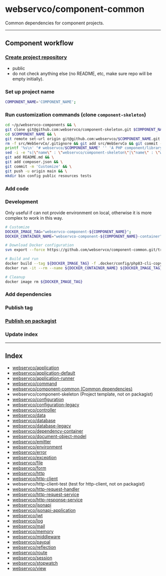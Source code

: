 # webservco/component-common

Common dependencies for component projects.

---

## Component workflow

### [Create project repository](https://github.com/organizations/webservco/repositories/new)

- public
- do not check anything else (no README, etc, make sure repo will be empty initially).

### Set up project name

```sh
COMPONENT_NAME='COMPONENT_NAME';
```

### Run customization commands (clone `component-skeleton`)

```sh
cd ~/p/webservco-components && \
git clone git@github.com:webservco/component-skeleton.git $COMPONENT_NAME && \
cd $COMPONENT_NAME && \
git remote set-url origin git@github.com:webservco/$COMPONENT_NAME.git && \
rm -f src/WebServCo/.gitignore && git add src/WebServCo && git commit -m 'Init src' && \
printf '%s\n' "# webservco/$COMPONENT_NAME" '' 'A PHP component/library.' '' '---' > README.md && \
sed -i -e "s|\"name\" : \"webservco/component-skeleton\"|\"name\" : \"webservco/$COMPONENT_NAME\"|g" composer.json && \
git add README.md && \
git add composer.json && \
git commit -m 'Customize' && \
git push -u origin main && \
mkdir bin config public resources tests
```

### Add code

### Development

Only useful if can not provide environment on local, otherwise it is more complex to work in this way.

```sh
# Customize
DOCKER_IMAGE_TAG="webservco-component-${COMPONENT_NAME}";
DOCKER_CONTAINER_NAME="webservco-component-${COMPONENT_NAME}-container";

# Download Docker configuration
svn export --force https://github.com/webservco/component-common.git/trunk/.docker

# Build and run
docker build --tag ${DOCKER_IMAGE_TAG} -f .docker/config/php83-cli-copy/Dockerfile .
docker run -it --rm --name ${DOCKER_CONTAINER_NAME} ${DOCKER_IMAGE_TAG} /bin/bash -c "composer check:phpcs"

# Cleanup
docker image rm ${DOCKER_IMAGE_TAG}
```

### Add dependencies

### Publish tag

### [Publish on packagist](https://packagist.org/packages/submit)

### Update index

---

## Index

- [webservco/application](https://packagist.org/packages/webservco/application)
- [webservco/application-default](https://packagist.org/packages/webservco/application-default)
- [webservco/application-runner](https://packagist.org/packages/webservco/application-runner)
- [webservco/command](https://packagist.org/packages/webservco/command)
- [webservco/component-common (Common dependencies)](https://packagist.org/packages/webservco/component-common)
- webservco/component-skeleton (Project template, not on packagist)
- [webservco/configuration](https://packagist.org/packages/webservco/configuration)
- [webservco/configuration-legacy](https://packagist.org/packages/webservco/configuration-legacy)
- [webservco/controller](https://packagist.org/packages/webservco/controller)
- [webservco/data](https://packagist.org/packages/webservco/data)
- [webservco/database](https://packagist.org/packages/webservco/database)
- [webservco/database-legacy](https://packagist.org/packages/webservco/database-legacy)
- [webservco/dependency-container](https://packagist.org/packages/webservco/dependency-container)
- [webservco/document-object-model](https://packagist.org/packages/webservco/document-object-model)
- [webservco/emitter](https://packagist.org/packages/webservco/emitter)
- [webservco/environment](https://packagist.org/packages/webservco/environment)
- [webservco/error](https://packagist.org/packages/webservco/error)
- [webservco/exception](https://packagist.org/packages/webservco/exception)
- [webservco/file](https://packagist.org/packages/webservco/file)
- [webservco/form](https://packagist.org/packages/webservco/form)
- [webservco/http](https://packagist.org/packages/webservco/http)
- [webservco/http-client](https://packagist.org/packages/webservco/http-client)
- webservco/http-client-test (test for http-client, not on packagist)
- [webservco/http-request-handler](https://packagist.org/packages/webservco/http-request-handler)
- [webservco/http-request-service](https://packagist.org/packages/webservco/http-request-service)
- [webservco/http-response-service](https://packagist.org/packages/webservco/http-response-service)
- [webservco/jsonapi](https://packagist.org/packages/webservco/jsonapi)
- [webservco/jsonapi-application](https://packagist.org/packages/webservco/jsonapi-application)
- [webservco/jwt](https://packagist.org/packages/webservco/jwt)
- [webservco/log](https://packagist.org/packages/webservco/log)
- [webservco/mail](https://packagist.org/packages/webservco/mail)
- [webservco/memory](https://packagist.org/packages/webservco/memory)
- [webservco/middleware](https://packagist.org/packages/webservco/middleware)
- [webservco/paypal](https://packagist.org/packages/webservco/paypal)
- [webservco/reflection](https://packagist.org/packages/webservco/reflection)
- [webservco/route](https://packagist.org/packages/webservco/route)
- [webservco/session](https://packagist.org/packages/webservco/session)
- [webservco/stopwatch](https://packagist.org/packages/webservco/stopwatch)
- [webservco/view](https://packagist.org/packages/webservco/view)
